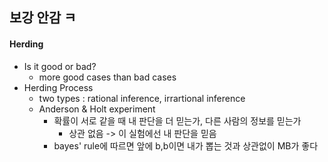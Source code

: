 ## 보강 안감 ㅋ

#### Herding

* Is it good or bad?
    * more good cases than bad cases
* Herding Process
    * two types : rational inference, irrartional inference
    * Anderson & Holt experiment
        * 확률이 서로 같을 때 내 판단을 더 믿는가, 다른 사람의 정보를 믿는가
            * 상관 없음 -> 이 실험에선 내 판단을 믿음
        * bayes' rule에 따르면 앞에 b,b이면 내가 뽑는 것과 상관없이 MB가 좋다